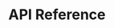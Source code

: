 # API Reference

<script setup>
  import JSDoc from '../../../../theme/components/JSDoc.vue'
</script>

<JSDoc />
